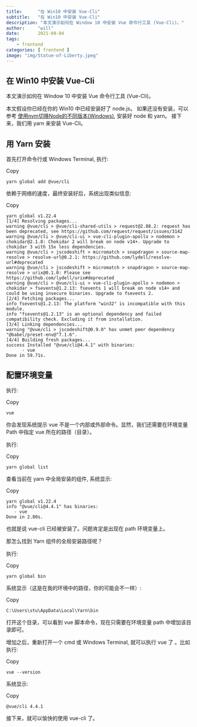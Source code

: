 ```yaml
---
title:      "在 Win10 中安装 Vue-Cli"
subtitle:   "在 Win10 中安装 Vue-Cli"
description: "本文演示如何在 Window 10 中安装 Vue 命令行工具 (Vue-Cli)。"
author:     "will"
date:       2021-09-04
tags:
    - frontend
categories: [ frontend ]
image: "img/Statue-of-Liberty.jpeg"
---
```


## 在 Win10 中安装 Vue-Cli

本文演示如何在 Window 10 中安装 Vue 命令行工具 (Vue-Cli)。



本文假设你已经在你的 Win10 中已经安装好了 node.js。 如果还没有安装，可以参考 [使用nvm切换Node的不同版本(Windows)](https://www.mls-tech.info/node/node-nvm-switch-version/), 安装好 node 和 yarn。 接下来，我们用 yarn 来安装 Vue-Cli。

## 用 Yarn 安装

首先打开命令行或 Windows Terminal, 执行:

Copy

```
yarn global add @vue/cli
```

依赖于网络的速度，最终安装好后，系统出现类似信息:

Copy

```
yarn global v1.22.4
[1/4] Resolving packages...
warning @vue/cli > @vue/cli-shared-utils > request@2.88.2: request has been deprecated, see https://github.com/request/request/issues/3142
warning @vue/cli > @vue/cli-ui > vue-cli-plugin-apollo > nodemon > chokidar@2.1.8: Chokidar 2 will break on node v14+. Upgrade to chokidar 3 with 15x less dependencies.
warning @vue/cli > jscodeshift > micromatch > snapdragon > source-map-resolve > resolve-url@0.2.1: https://github.com/lydell/resolve-url#deprecated
warning @vue/cli > jscodeshift > micromatch > snapdragon > source-map-resolve > urix@0.1.0: Please see https://github.com/lydell/urix#deprecated
warning @vue/cli > @vue/cli-ui > vue-cli-plugin-apollo > nodemon > chokidar > fsevents@1.2.13: fsevents 1 will break on node v14+ and could be using insecure binaries. Upgrade to fsevents 2.
[2/4] Fetching packages...
info fsevents@1.2.13: The platform "win32" is incompatible with this module.
info "fsevents@1.2.13" is an optional dependency and failed compatibility check. Excluding it from installation.
[3/4] Linking dependencies...
warning "@vue/cli > jscodeshift@0.9.0" has unmet peer dependency "@babel/preset-env@^7.1.6".
[4/4] Building fresh packages...
success Installed "@vue/cli@4.4.1" with binaries:
      - vue
Done in 59.71s.
```

## 配置环境变量

执行:

Copy

```
vue
```

你会发现系统提示 vue 不是一个内部或外部命令。显然，我们还需要在环境变量 Path 中指定 vue 所在的路径（目录）。

执行:

Copy

```
yarn global list
```

查看当前在 yarn 中全局安装的组件, 系统显示:

Copy

```
yarn global v1.22.4
info "@vue/cli@4.4.1" has binaries:
   - vue
Done in 2.80s.
```

也就是说 vue-cli 已经被安装了。问题肯定是出现在 path 环境变量上。

那怎么找到 Yarn 组件的全局安装路径呢？

执行:

Copy

```
yarn global bin
```

系统显示（这是在我的环境中的路径，你的可能会不一样）:

Copy

```
C:\Users\stu\AppData\Local\Yarn\bin
```

打开这个目录，可以看到 vue 脚本命令，现在只需要在环境变量 path 中增加该目录即可。

增加之后，重新打开一个 cmd 或 Windows Terminal, 就可以执行 vue 了 。比如执行:

Copy

```
vue --version
```

系统显示:

Copy

```
@vue/cli 4.4.1
```

接下来，就可以愉快的使用 vue-cli 了。